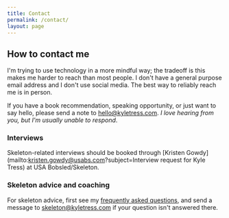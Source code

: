 ```yaml
---
title: Contact
permalink: /contact/
layout: page
---
```


## How to contact me

I'm trying to use technology in a more mindful way; the tradeoff is this makes me harder to reach than most people. I don't have a general purpose email address and I don't use social media. The best way to reliably reach me is in person.

If you have a book recommendation, speaking opportunity, or just want to say hello, please send a note to [hello@kyletress.com](mailto:hello@kyletress.com). *I love hearing from you, but I'm usually unable to respond*.

### Interviews
Skeleton-related interviews should be booked through [Kristen Gowdy](mailto:kristen.gowdy@usabs.com?subject=Interview request for Kyle Tress) at USA Bobsled/Skeleton.

### Skeleton advice and coaching
For skeleton advice, first see my [frequently asked questions](/faqs), and send a message to [skeleton@kyletress.com](mailto:skeleton@kyletress.com) if your question isn't answered there.
